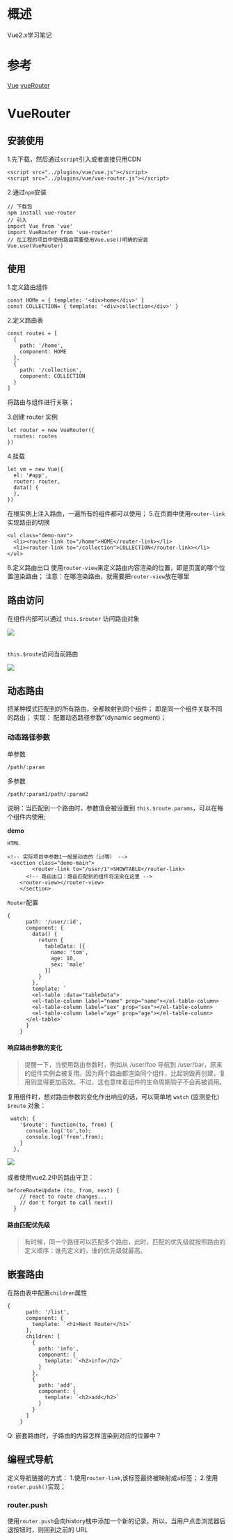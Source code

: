 # 概述
Vue2.x学习笔记
# 参考
[Vue](https://cn.vuejs.org/)
[vueRouter](https://router.vuejs.org/zh/installation.html)

# VueRouter

## 安装使用

1.先下载，然后通过`script`引入或者直接只用CDN
```
<script src="../plugins/vue/vue.js"></script>
<script src="../plugins/vue/vue-router.js"></script>
```

2.通过`npm`安装
```
// 下载包
npm install vue-router
// 引入
import Vue from 'vue'
import VueRouter from 'vue-router'
// 在工程的项目中使用路由需要使用Vue.use()明确的安装
Vue.use(VueRouter)
```
## 使用

1.定义路由组件

```
const HOMe = { template: '<div>home</div>' }
const COLLECTION= { template: '<div>collection</div>' }
```

2.定义路由表

```
const routes = [
  {
    path: '/home',
    component: HOME
  },
  {
    path: '/collection',
    component: COLLECTION
  }
]
```

将路由与组件进行关联；

3.创建 router 实例
```
let router = new VueRouter({
  routes: routes
})
```
4.挂载
```
let vm = new Vue({
  el: '#app',
  router: router,
  data() {
  },
})
```
在根实例上注入路由，一遍所有的组件都可以使用；
5.在页面中使用`router-link`实现路由的切换
```
<ul class="demo-nav">
  <li><router-link to="/home">HOME</router-link></li>
  <li><router-link to="/collection">COLLECTION</router-link></li>
</ul>
```
6.定义路由出口
使用`router-view`来定义路由内容渲染的位置，即是页面的哪个位置渲染路由；
注意：在哪渲染路由，就需要把`router-view`放在哪里
## 路由访问
在组件内部可以通过
`this.$router` 访问路由对象

<img src="./src/img/路由对象.png" style="display:block;"/>
<br/>

`this.$route`访问当前路由

<img src="./src/img/当前路由.png" style="display:block;" />


## 动态路由
把某种模式匹配到的所有路由，全都映射到同个组件；
即是同一个组件关联不同的路由；
实现：
配置动态路径参数”(dynamic segment)；
### 动态路径参数
单参数
```
/path/:param
```
多参数
```
/path/:param1/path/:param2
```
说明：当匹配到一个路由时，参数值会被设置到 `this.$route.params`，可以在每个组件内使用;

<strong>demo</strong>

`HTML`
```
<!-- 实际项目中参数1一般是动态的（id等） -->
 <section class="demo-main">
        <router-link to="/user/1">SHOWTABLE</router-link>
      <!-- 路由出口：路由匹配到的组件将渲染在这里 -->
    <router-view></router-view>
    </section>
```

`Router`配置
```
{
      path: '/user/:id',
      component: {
        data() {
          return {
            tableData: [{
              name: 'tom',
              age: 10,
              sex: 'male'
            }]
          }
        },
        template: `
        <el-table :data="tableData">
        <el-table-column label="name" prop="name"></el-table-column>
        <el-table-column label="sex" prop="sex"></el-table-column>
        <el-table-column label="age" prop="age"></el-table-column>
      </el-table>`
      }
    }
```

#### 响应路由参数的变化
> 提醒一下，当使用路由参数时，例如从 /user/foo 导航到 /user/bar，原来的组件实例会被复用。因为两个路由都渲染同个组件，比起销毁再创建，复用则显得更加高效。不过，这也意味着组件的生命周期钩子不会再被调用。


复用组件时，想对路由参数的变化作出响应的话，可以简单地 `watch` (监测变化) `$route` 对象：
```
 watch: {
    '$route': function(to, from) {
      console.log('to',to);
      console.log('from',from);
    }
  },
```
<img src="./src/img/watchRouter.png" style="display:block;" />
<br />
或者使用vue2.2中的路由守卫：

```
beforeRouteUpdate (to, from, next) {
    // react to route changes...
    // don't forget to call next()
  }
```

#### 路由匹配优先级
> 有时候，同一个路径可以匹配多个路由，此时，匹配的优先级就按照路由的定义顺序：谁先定义的，谁的优先级就最高。

## 嵌套路由

在路由表中配置`children`属性

```
{
      path: '/list',
      component: {
        template: `<h1>Nest Router</h1>`
      },
      children: [
        {
          path: 'info',
          component: {
            template: `<h2>info</h2>`
          }
        },
        {
          path: 'add',
          component: {
            template: `<h2>add</h2>`
          }
        }
      ]
    }

```

Q: 嵌套路由时，子路由的内容怎样渲染到对应的位置中？

## 编程式导航
定义导航链接的方式：
1.使用`router-link`,该标签最终被映射成`a`标签；
2.使用 `router.push()`实现；
### router.push
使用`router.push`会向history栈中添加一个新的记录，所以，当用户点击浏览器后退按钮时，则回到之前的 URL